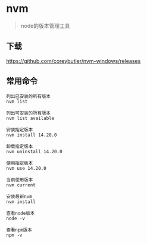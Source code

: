 # nvm

> node的版本管理工具

## 下载

https://github.com/coreybutler/nvm-windows/releases

## 常用命令

```
列出已安装的所有版本
nvm list

列出可安装的所有版本
nvm list available

安装指定版本
nvm install 14.20.0

卸载指定版本
nvm uninstall 14.20.0

使用指定版本
nvm use 14.20.0

当前使用版本
nvm current

安装最新nvm
nvm install

查看node版本
node -v

查看npm版本
npm -v
```

